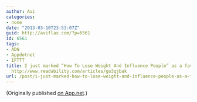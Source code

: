 ```yaml
---
author: Avi
categories:
- none
date: "2013-03-10T23:53:07Z"
guid: http://aviflax.com/?p=6561
id: 6561
tags:
- ADN
- Appdotnet
- IFTTT
title: I just marked “How To Lose Weight And Influence People” as a favorite in Readability.
  http://www.readability.com/articles/go3qjbak
url: /post/i-just-marked-how-to-lose-weight-and-influence-people-as-a-favorite-in-readability-httpwww-readability-comarticlesgo3qjbak/
---
```

(Originally published [on App.net](http://alpha.app.net/aviflax/post/3721892).)